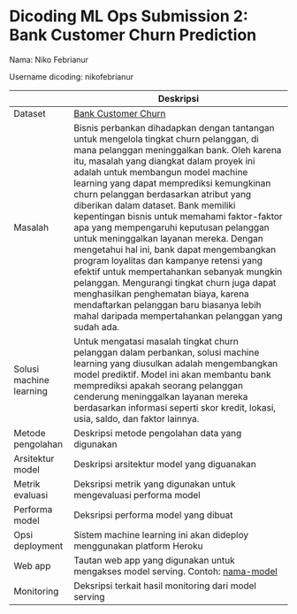 # Dicoding ML Ops Submission 2: Bank Customer Churn Prediction
Nama: Niko Febrianur

Username dicoding: nikofebrianur

| | Deskripsi |
| ----------- | ----------- |
| Dataset | [Bank Customer Churn](https://www.kaggle.com/datasets/radheshyamkollipara/bank-customer-churn) |
| Masalah | Bisnis perbankan dihadapkan dengan tantangan untuk mengelola tingkat churn pelanggan, di mana pelanggan meninggalkan bank. Oleh karena itu, masalah yang diangkat dalam proyek ini adalah untuk membangun model machine learning yang dapat memprediksi kemungkinan churn pelanggan berdasarkan atribut yang diberikan dalam dataset. Bank memiliki kepentingan bisnis untuk memahami faktor-faktor apa yang mempengaruhi keputusan pelanggan untuk meninggalkan layanan mereka. Dengan mengetahui hal ini, bank dapat mengembangkan program loyalitas dan kampanye retensi yang efektif untuk mempertahankan sebanyak mungkin pelanggan. Mengurangi tingkat churn juga dapat menghasilkan penghematan biaya, karena mendaftarkan pelanggan baru biasanya lebih mahal daripada mempertahankan pelanggan yang sudah ada. |
| Solusi machine learning | Untuk mengatasi masalah tingkat churn pelanggan dalam perbankan, solusi machine learning yang diusulkan adalah mengembangkan model prediktif. Model ini akan membantu bank memprediksi apakah seorang pelanggan cenderung meninggalkan layanan mereka berdasarkan informasi seperti skor kredit, lokasi, usia, saldo, dan faktor lainnya. |
| Metode pengolahan | Deskripsi metode pengolahan data yang digunakan |
| Arsitektur model | Deskripsi arsitektur model yang diguanakan |
| Metrik evaluasi | Deksripsi metrik yang digunakan untuk mengevaluasi performa model |
| Performa model | Deksripsi performa model yang dibuat |
| Opsi deployment | Sistem machine learning ini akan dideploy menggunakan platform Heroku |
| Web app | Tautan web app yang digunakan untuk mengakses model serving. Contoh: [nama-model](https://model-resiko-kredit.herokuapp.com/v1/models/model-resiko-kredit/metadata)|
| Monitoring | Deksripsi terkait hasil monitoring dari model serving |
